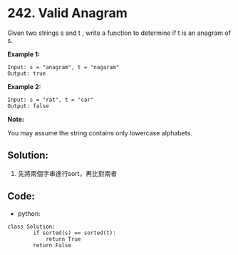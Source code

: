 # 242. Valid Anagram

Given two strings s and t , write a function to determine if t is an anagram of s.

**Example 1:**

```
Input: s = "anagram", t = "nagaram"
Output: true
```

**Example 2:**

```
Input: s = "rat", t = "car"
Output: false
```

**Note:**

You may assume the string contains only lowercase alphabets.

## Solution:

1. 先將兩個字串進行sort，再比對兩者

## Code:

* python:

```py3
class Solution:
        if sorted(s) == sorted(t):
            return True
        return False
```



